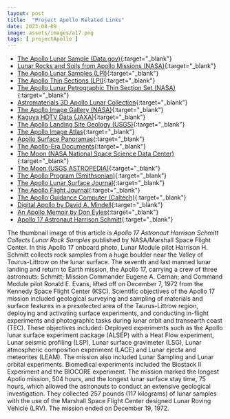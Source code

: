 ```yaml
---
layout: post
title:  "Project Apollo Related Links"
date: 2023-08-09
image: assets/images/a17.png
tags: [ projectApollo ]
---
```

 
- [The Apollo Lunar Sample (Data.gov)](https://catalog.data.gov/dataset/lunar-sample-compendium){:target="_blank"}
- [Lunar Rocks and Soils from Apollo Missions (NASA)](https://curator.jsc.nasa.gov/lunar/index.cfm#){:target="_blank"}
- [The Apollo Lunar Samples (LPI)](https://www.lpi.usra.edu/lunar/samples/#catalogues){:target="_blank"}
- [The Apollo Thin Sections (LPI)](https://www.lpi.usra.edu/lunar/samples/atlas/thin_sections/){:target="_blank"}
- [The Apollo Lunar Petrographic Thin Section Set (NASA)](https://curator.jsc.nasa.gov/education/lunar-thinsections.cfm){:target="_blank"}
- [Astromaterials 3D Apollo Lunar Collection](https://ares.jsc.nasa.gov/astromaterials3d/apollo-lunar.htm){:target="_blank"}
- [The Apollo Image Gallery (NASA)](https://www.nasa.gov/mission_pages/apollo/images.html){:target="_blank"}
- [Kaguya HDTV Data (JAXA)](https://www.darts.isas.jaxa.jp/planet/project/selene/hdtv/index.html.en){:target="_blank"}
- [The Apollo Landing Site Geology (USGS)](https://pubs.usgs.gov/publication/pp1048){:target="_blank"}
- [The Apollo Image Atlas](https://www.lpi.usra.edu/resources/apollo){:target="_blank"}
- [Apollo Surface Panoramas](https://www.lpi.usra.edu/resources/apollopanoramas/){:target="_blank"}
- [The Apollo-Era Documents](https://www.lpi.usra.edu/lunar/documents){:target="_blank"}
- [The Moon (NASA National Space Science Data Center)](https://nssdc.gsfc.nasa.gov/planetary/planets/moonpage.html){:target="_blank"}
- [The Moon (USGS ASTROPEDIA)](https://astrogeology.usgs.gov/search?pmi-target=moon){:target="_blank"}
- [The Apollo Program (Smithsonian)](https://airandspace.si.edu/explore/topics/space/apollo-program){:target="_blank"}
- [The Apollo Lunar Surface Journal](https://history.nasa.gov/alsj){:target="_blank"}
- [The Apollo Flight Journal](https://history.nasa.gov/afj){:target="_blank"}
- [The Apollo Guidance Computer (Caltech)](http://authors.library.caltech.edu/5456/1/hrst.mit.edu/hrs/apollo/public/index.html){:target="_blank"}
- [Digital Apollo by David A. Mindell](http://web.mit.edu/digitalapollo){:target="_blank"}
- [An Apollo Memoir by Don Eyles](http://www.sunburstandluminary.com/SLhome.html){:target="_blank"}
- [Apollo 17 Astronaut Harrison Schmitt](https://www.americasuncommonsense.com){:target="_blank"}


The thumbnail image of this article is *Apollo 17 Astronaut Harrison Schmitt Collects Lunar Rock Samples* published by NASA/Marshall Space Flight Center. In this Apollo 17 onboard photo, Lunar Module pilot Harrison H. Schmitt collects rock samples from a huge boulder near the Valley of Tourus-Littrow on the lunar surface. The seventh and last manned lunar landing and return to Earth mission, the Apollo 17, carrying a crew of three astronauts: Schmitt; Mission Commander Eugene A. Cernan; and Command Module pilot Ronald E. Evans, lifted off on December 7, 1972 from the Kennedy Space Flight Center (KSC). Scientific objectives of the Apollo 17 mission included geological surveying and sampling of materials and surface features in a preselected area of the Taurus-Littrow region, deploying and activating surface experiments, and conducting in-flight experiments and photographic tasks during lunar orbit and transearth coast (TEC). These objectives included: Deployed experiments such as the Apollo lunar surface experiment package (ALSEP) with a Heat Flow experiment, Lunar seismic profiling (LSP), Lunar surface gravimeter (LSG), Lunar atmospheric composition experiment (LACE) and Lunar ejecta and meteorites (LEAM). The mission also included Lunar Sampling and Lunar orbital experiments. Biomedical experiments included the Biostack II Experiment and the BIOCORE experiment. The mission marked the longest Apollo mission, 504 hours, and the longest lunar surface stay time, 75 hours, which allowed the astronauts to conduct an extensive geological investigation. They collected 257 pounds (117 kilograms) of lunar samples with the use of the Marshall Space Flight Center designed Lunar Roving Vehicle (LRV). The mission ended on December 19, 1972.